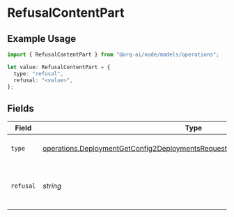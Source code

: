 # RefusalContentPart

## Example Usage

```typescript
import { RefusalContentPart } from "@orq-ai/node/models/operations";

let value: RefusalContentPart = {
  type: "refusal",
  refusal: "<value>",
};
```

## Fields

| Field                                                                                                                                                                              | Type                                                                                                                                                                               | Required                                                                                                                                                                           | Description                                                                                                                                                                        |
| ---------------------------------------------------------------------------------------------------------------------------------------------------------------------------------- | ---------------------------------------------------------------------------------------------------------------------------------------------------------------------------------- | ---------------------------------------------------------------------------------------------------------------------------------------------------------------------------------- | ---------------------------------------------------------------------------------------------------------------------------------------------------------------------------------- |
| `type`                                                                                                                                                                             | [operations.DeploymentGetConfig2DeploymentsRequestRequestBodyPrefixMessages4Type](../../models/operations/deploymentgetconfig2deploymentsrequestrequestbodyprefixmessages4type.md) | :heavy_check_mark:                                                                                                                                                                 | The type of the content part.                                                                                                                                                      |
| `refusal`                                                                                                                                                                          | *string*                                                                                                                                                                           | :heavy_check_mark:                                                                                                                                                                 | The refusal message generated by the model.                                                                                                                                        |